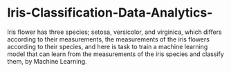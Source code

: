 # Iris-Classification-Data-Analytics-
  Iris flower has three species; setosa, versicolor, and virginica, which differs according to their measurements, the measurements of the iris flowers according to their species, and here is task to train a machine learning model that can learn from the measurements of the iris species and classify them, by Machine Learning.

